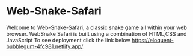 # Web-Snake-Safari
Welcome to Web-Snake-Safari, a classic snake game all within your web browser.  WebSnake Safari is built using a combination of HTML,CSS and JavaScript
To see deployment click the link below
https://eloquent-bubblegum-4fc981.netlify.app/
